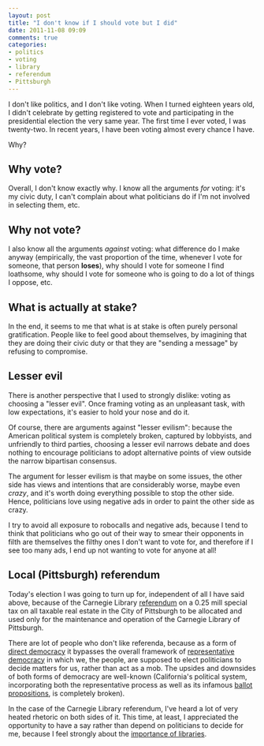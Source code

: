 ```yaml
---
layout: post
title: "I don't know if I should vote but I did"
date: 2011-11-08 09:09
comments: true
categories:
- politics
- voting
- library
- referendum
- Pittsburgh
---
```

I don't like politics, and I don't like voting. When I turned eighteen years old, I didn't celebrate by getting registered to vote and participating in the presidential election the very same year. The first time I ever voted, I was twenty-two. In recent years, I have been voting almost every chance I have.

Why?

<!--more-->

## Why vote?

Overall, I don't know exactly why. I know all the arguments *for* voting: it's my civic duty, I can't complain about what politicians do if I'm not involved in selecting them, etc.

## Why not vote?

I also know all the arguments *against* voting: what difference do I make anyway (empirically, the vast proportion of the time, whenever I vote for someone, that person **loses**), why should I vote for someone I find loathsome, why should I vote for someone who is going to do a lot of things I oppose, etc.

## What is actually at stake?

In the end, it seems to me that what is at stake is often purely personal gratification. People like to feel good about themselves, by imagining that they are doing their civic duty or that they are "sending a message" by refusing to compromise.

## Lesser evil

There is another perspective that I used to strongly dislike: voting as choosing a "lesser evil". Once framing voting as an unpleasant task, with low expectations, it's easier to hold your nose and do it.

Of course, there are arguments against "lesser evilism": because the American political system is completely broken, captured by lobbyists, and unfriendly to third parties, choosing a lesser evil narrows debate and does nothing to encourage politicians to adopt alternative points of view outside the narrow bipartisan consensus.

The argument for lesser evilism is that maybe on some issues, the other side has views and intentions that are considerably worse, maybe even *crazy*, and it's worth doing everything possible to stop the other side. Hence, politicians love using negative ads in order to paint the other side as crazy.

I try to avoid all exposure to robocalls and negative ads, because I tend to think that politicians who go out of their way to smear their opponents in filth are themselves the filthy ones I don't want to vote for, and therefore if I see too many ads, I end up not wanting to vote for anyone at all!

## Local (Pittsburgh) referendum

Today's election I was going to turn up for, independent of all I have said above, because of the Carnegie Library [referendum](http://en.wikipedia.org/wiki/Referendum) on a 0.25 mill special tax on all taxable real estate in the City of Pittsburgh to be allocated and used only for the maintenance and operation of the Carnegie Library of Pittsburgh.

There are lot of people who don't like referenda, because as a form of [direct democracy](http://en.wikipedia.org/wiki/Direct_democracy) it bypasses the overall framework of [representative democracy](http://en.wikipedia.org/wiki/Representative_democracy) in which we, the people, are supposed to elect politicians to decide matters for us, rather than act as a mob. The upsides and downsides of both forms of democracy are well-known (California's political system, incorporating both the representative process as well as its infamous [ballot propositions](http://en.wikipedia.org/wiki/California_ballot_proposition), is completely broken).

In the case of the Carnegie Library referendum, I've heard a lot of very heated rhetoric on both sides of it. This time, at least, I appreciated the opportunity to have a say rather than depend on politicians to decide for me, because I feel strongly about the [importance of libraries](http://franklinchen.com/blog/2011/09/30/free-to-the-people-since-1895/).
